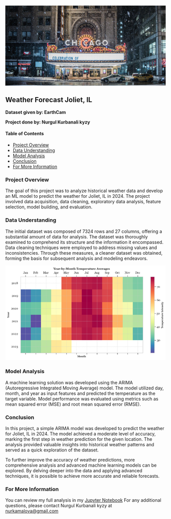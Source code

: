 ![Banner](https://github.com/kamalova/weather-forecast-joliet-il/raw/main/images/banner.jpg)


## **Weather Forecast Joliet, IL**
**Dataset given by: EarthCam** <p>
**Project done by: Nurgul Kurbanali kyzy** <p>
#### Table of Contents
* [Project Overview](https://github.com/kamalova/weather-forecast-joliet-il/blob/main/README.md#project-overview)
* [Data Understanding](https://github.com/kamalova/weather-forecast-joliet-il/blob/main/README.md#data-understanding)
* [Model Analysis](https://github.com/kamalova/weather-forecast-joliet-il/blob/main/README.md#model-analysis)
* [Conclusion](https://github.com/kamalova/weather-forecast-joliet-il/blob/main/README.md#conclusion)
* [For More Information](https://github.com/kamalova/weather-forecast-joliet-il/blob/main/README.md#for-more-information)

###  Project Overview 
The goal of this project was to analyze historical weather data and develop an ML model to predict the weather for Joliet, IL in 2024. The project involved data acquisition, data cleaning, exploratory data analysis, feature selection, model building, and evaluation.

### Data Understanding
The initial dataset was composed of 7324 rows and 27 columns, offering a substantial amount of data for analysis. The dataset was thoroughly examined to comprehend its structure and the information it encompassed. Data cleaning techniques were employed to address missing values and inconsistencies. Through these measures, a cleaner  dataset was obtained, forming the basis for subsequent analysis and modeling endeavors.

![Banner]( https://github.com/kamalova/weather-forecast-joliet-il/blob/main/images/avgtemp.png)

### Model Analysis
A machine learning solution was developed using the ARIMA (Autoregressive Integrated Moving Average) model. The model utilized day, month, and year as input features and predicted the temperature as the target variable. Model performance was evaluated using metrics such as mean squared error (MSE) and root mean squared error (RMSE).

### Conclusion
In this project, a simple ARIMA model was developed to predict the weather for Joliet, IL in 2024. The model achieved a moderate level of accuracy, marking the first step in weather prediction for the given location. The analysis provided valuable insights into historical weather patterns and served as a quick exploration of the dataset.

To further improve the accuracy of weather predictions, more comprehensive analysis and advanced machine learning models can be explored. By delving deeper into the data and applying advanced techniques, it is possible to achieve more accurate and reliable forecasts.

### For More Information
You can review my full analysis in my [Jupyter Notebook](https://github.com/kamalova/weather-forecast-joliet-il/blob/main/notebook.ipynb) 
For any additional questions, please contact Nurgul Kurbanali kyzy at nurkamalova@gmail.com
